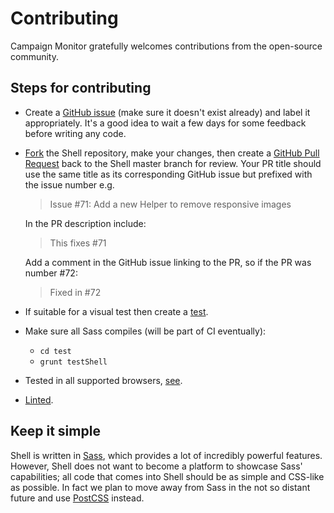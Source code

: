 # Contributing

Campaign Monitor gratefully welcomes contributions from the open-source community.

## Steps for contributing

- Create a [GitHub issue](https://github.com/campaignmonitor/shell/issues)
  (make sure it doesn't exist already) and label it appropriately. It's a good
  idea to wait a few days for some feedback before writing any code.
- [Fork](https://help.github.com/articles/fork-a-repo/) the Shell repository,
  make your changes, then create a [GitHub Pull Request](https://help.github.com/articles/using-pull-requests/) back to the Shell master
  branch for review. Your PR title should use the same title as its
  corresponding GitHub issue but prefixed with the issue number e.g.

    > Issue #71: Add a new Helper to remove responsive images

    In the PR description include:

    > This fixes #71

    Add a comment in the GitHub issue linking to the PR, so if the PR was
    number #72:

    > Fixed in #72
- If suitable for a visual test then create a [test](test/README.md).
- Make sure all Sass compiles (will be part of CI eventually):
  - `cd test`
  - `grunt testShell`
- Tested in all supported browsers, [see](README.md#browser-support).
- [Linted](README.md#linting).

## Keep it simple

Shell is written in [Sass](http://sass-lang.com/), which provides a lot of incredibly powerful features. However, Shell does not want to become a platform to showcase Sass' capabilities; all code that comes into Shell should be as simple and CSS-like as possible. In fact we plan to move away from Sass
in the not so distant future and use [PostCSS](http://postcss.org/) instead.
